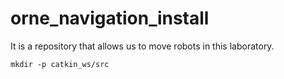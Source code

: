 # orne_navigation_install
It is a repository that allows us to move robots in this laboratory.

``mkdir -p catkin_ws/src``
